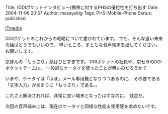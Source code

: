 Title: (DDIポケットインタビュー)携帯に対するPHSの優位性を打ち出す
Date: 2004-11-06 20:57
Author: masayukig
Tags: PHS-Mobile-Phone
Status: published

[ITmedia](http://www.itmedia.co.jp/mobile/articles/0411/04/news059.html)

DDIポケットのこれからの戦略について書かれています。
でも、そんな遠い未来の話はどうでもいいので、
早いところ、まともな音声端末を出してください。
お願いします。

京ぽんの「もっさり」感はひどすぎです。
DDIポケットの社員や、京セラのDDIポケットチームは、
一般的なケータイを使ったことが無いのだろうか？

いまや、ケータイは「ほぼ」メール専用機となりつつあるのに、
その要である「文字入力」があまりに「もっさり」である。。

これさえ解決されれば、非常に良い端末となったはずなのに、
残念だ。

次回の音声端末には、現在のケータイと同様な性能＆使用感を求めたいです。
